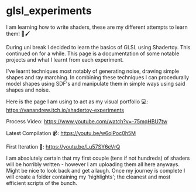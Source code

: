 # glsl_experiments
I am learning how to write shaders, these are my different attempts to learn them! 🎨🖌️

During uni break I decided to learn the basics of GLSL using Shadertoy. This continued on for a while. This page is a documentation of some notable projects and what I learnt from each experiment. 

I've learnt techniques most notably of generating noise, drawing simple shapes and ray marching. In combining these techniques I can procedurally model shapes using SDF's and manipulate them in simple ways using said shapes and noise.

Here is the page I am using to act as my visual portfolio 💻:
https://vanandrew.itch.io/shadertoy-experiments

Process Video:
https://www.youtube.com/watch?v=-75mqHBU7tw

Latest Compilation 📹:
https://youtu.be/w6ojPoc0h5M

First Iteration 📼:
https://youtu.be/Lu57SY6eVrQ

I am absolutely certain that my first couple (tens if not hundreds) of shaders will be horribly written - however I am uploading them all here anyways. Might be nice to look back and get a laugh. Once my journey is complete I will create a folder containing my 'highlights'; the cleanest and most efficient scripts of the bunch.
